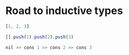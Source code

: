 # Road to inductive types

```typescript
[1, 2, 3]
```

```typescript
[].push(1).push(2).push(3)
```

```haskell
nil >> cons 1 >> cons 2 >> cons 3
```
